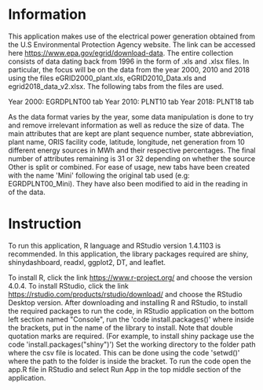 # Information
This application makes use of the electrical power generation obtained from the U.S Environmental Protection Agency website. The link can be accessed here https://www.epa.gov/egrid/download-data. The entire collection consists of data dating back from 1996 in the form of .xls and .xlsx files.
In particular, the focus will be on the data from the year 2000, 2010 and 2018 using the files eGRID2000_plant.xls, eGRID2010_Data.xls and egrid2018_data_v2.xlsx.
The following tabs from the files are used.

Year 2000: EGRDPLNT00 tab
Year 2010: PLNT10 tab
Year 2018: PLNT18 tab

As the data format varies by the year, some data manipulation is done to try and remove irrelevant information as well as reduce the size of data. The main attributes that are kept are plant sequence number, state abbreviation, plant name, ORIS facility code, latitude, longitude, net generation from 10 different energy sources in MWh and their respective percentages. The final number of attributes remaining is 31 or 32 depending on whether the source Other is split or combined. For ease of usage, new tabs have been created with the name 'Mini' following the original tab used (e.g: EGRDPLNT00_Mini). They have also been modified to aid in the reading in of the data. 

# Instruction
To run this application, R language and RStudio version 1.4.1103 is recommended. In this application, the library packages required are shiny, shinydashboard, readxl, ggplot2, DT, and leaflet.

To install R, click the link https://www.r-project.org/ and choose the version 4.0.4.
To install RStudio, click the link https://rstudio.com/products/rstudio/download/ and choose the RStudio Desktop version.
After downloading and installing R and RStudio, to install the required packages to run the code, in RStudio application on the bottom left section named "Console", run the 'code install.packages()' where inside the brackets, put in the name of the library to install. Note that double quotation marks are required. (For example, to install shiny package use the code 'install.packages("shiny")')
Set the working directory to the folder path where the csv file is located. This can be done using the code 'setwd()' where the path to the folder is inside the bracket.
To run the code open the app.R file in RStudio and select Run App in the top middle section of the application.
